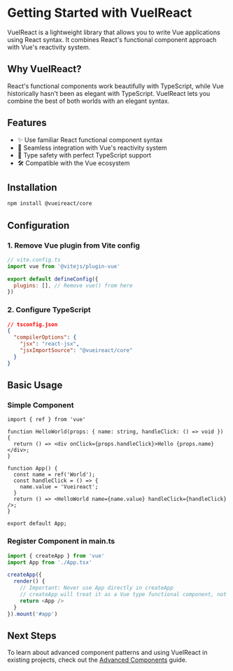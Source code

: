 # Getting Started with VueIReact

VueIReact is a lightweight library that allows you to write Vue applications using React syntax. It combines React's functional component approach with Vue's reactivity system.

## Why VueIReact?

React's functional components work beautifully with TypeScript, while Vue historically hasn't been as elegant with TypeScript. VueIReact lets you combine the best of both worlds with an elegant syntax.

## Features

- ✨ Use familiar React functional component syntax
- 🔄 Seamless integration with Vue's reactivity system
- 🧩 Type safety with perfect TypeScript support
- 🛠️ Compatible with the Vue ecosystem

## Installation

```bash
npm install @vueireact/core
```

## Configuration

### 1. Remove Vue plugin from Vite config

```js
// vite.config.ts
import vue from '@vitejs/plugin-vue'

export default defineConfig({
  plugins: [], // Remove vue() from here
})
```

### 2. Configure TypeScript

```json
// tsconfig.json
{
  "compilerOptions": {
    "jsx": "react-jsx",
    "jsxImportSource": "@vueireact/core"
  }
}
```

## Basic Usage

### Simple Component

```tsx
import { ref } from 'vue'

function HelloWorld(props: { name: string, handleClick: () => void }) {
  return () => <div onClick={props.handleClick}>Hello {props.name}</div>;
}

function App() {
  const name = ref('World');
  const handleClick = () => {
    name.value = 'Vueireact';
  }
  return () => <HelloWorld name={name.value} handleClick={handleClick} />;
}

export default App;
```

### Register Component in main.ts

```ts
import { createApp } from 'vue'
import App from './App.tsx'

createApp({
  render() {
    // Important: Never use App directly in createApp
    // createApp will treat it as a Vue type functional component, not a React type
    return <App />
  }
}).mount('#app')
```

## Next Steps

To learn about advanced component patterns and using VueIReact in existing projects, check out the [Advanced Components](./advanced-components) guide.
